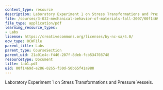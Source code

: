 ```yaml
---
content_type: resource
description: Laboratory Experiment 1 on Stress Transformations and Pressure Vessels.
file: /courses/3-032-mechanical-behavior-of-materials-fall-2007/00f1469de2860265f50d50b65f41a980_lab1.pdf
file_type: application/pdf
learning_resource_types:
- Labs
license: https://creativecommons.org/licenses/by-nc-sa/4.0/
ocw_type: OCWFile
parent_title: Labs
parent_type: CourseSection
parent_uid: 21a01e4c-f446-207f-8deb-fcb534708748
resourcetype: Document
title: lab1.pdf
uid: 00f1469d-e286-0265-f50d-50b65f41a980
---
```

Laboratory Experiment 1 on Stress Transformations and Pressure Vessels.